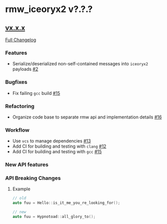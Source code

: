 # rmw_iceoryx2 v?.?.?

## [vx.x.x](https://github.com/ekxide/rmw_iceoryx2/tree/vx.x.x)

[Full Changelog](https://github.com/ekxide/rmw_iceoryx2/compare/vx.x.x...vx.x.x)

### Features

<!--
    NOTE: Add new entries sorted by issue number to minimize the possibility of
    conflicts when merging.
-->

* Serialize/deserialized non-self-contained messages into `iceoryx2` payloads [#2](https://github.com/ekxide/rmw_iceoryx2/issues/2)

### Bugfixes

<!--
    NOTE: Add new entries sorted by issue number to minimize the possibility of
    conflicts when merging.
-->

* Fix failing `gcc` build [#15](https://github.com/ekxide/rmw_iceoryx2/issues/15)

### Refactoring

<!--
    NOTE: Add new entries sorted by issue number to minimize the possibility of
    conflicts when merging.
-->

* Organize code base to separate rmw api and implementation details [#16](https://github.com/ekxide/rmw_iceoryx2/issues/16)

### Workflow

<!--
    NOTE: Add new entries sorted by issue number to minimize the possibility of
    conflicts when merging.
-->

* Use `vcs` to manage dependencies [#13](https://github.com/ekxide/rmw_iceoryx2/issues/13)
* Add CI for building and testing with `clang` [#12](https://github.com/ekxide/rmw_iceoryx2/issues/12)
* Add CI for building and testing with `gcc` [#15](https://github.com/ekxide/rmw_iceoryx2/issues/15)

### New API features

<!--
    NOTE: Add new entries sorted by issue number to minimize the possibility of
    conflicts when merging.
-->


### API Breaking Changes

1. Example

   ```cpp
   // old
   auto fuu = Hello::is_it_me_you_re_looking_for();

   // new
   auto fuu = Hypnotoad::all_glory_to();
   ```
